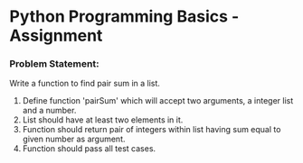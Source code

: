 # Python Programming Basics - Assignment

### Problem Statement: 

Write a function to find pair sum in a list.

1. Define function 'pairSum' which will accept two arguments, a integer list and a number.
2. List should have at least two elements in it.
3. Function should return pair of integers within list having sum equal to given number as argument.
4. Function should pass all test cases.
